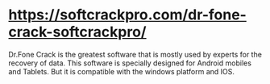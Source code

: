 # https://softcrackpro.com/dr-fone-crack-softcrackpro/
 Dr.Fone Crack is the greatest software that is mostly used by experts for the recovery of data. This software is specially designed for Android mobiles and Tablets. But it is compatible with the windows platform and IOS.
